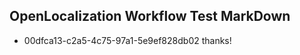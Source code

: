 ## OpenLocalization Workflow Test MarkDown
* 00dfca13-c2a5-4c75-97a1-5e9ef828db02 
thanks!<!--HONumber=Mar16_HO4-->
